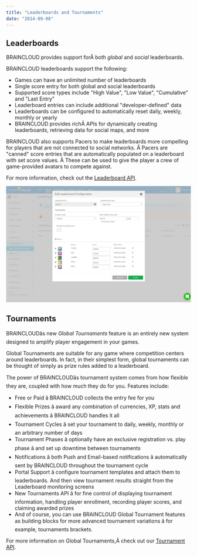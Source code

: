 ```yaml
---
title: "Leaderboards and Tournaments"
date: "2014-09-08"
---
```


## Leaderboards

BRAINCLOUD provides support forÂ both _global_ and _social_ leaderboards.

BRAINCLOUD leaderboards support the following:

- Games can have an unlimited number of leaderboards
- Single score entry for both global and social leaderboards
- Supported score types include "High Value", "Low Value", "Cumulative" and "Last Entry"
- Leaderboard entries can include additional "developer-defined" data
- Leaderboards can be configured to automatically reset daily, weekly, monthly or yearly
- BRAINCLOUD provides richÂ APIs for dynamically creating leaderboards, retrieving data for social maps, and more

BRAINCLOUD also supports Pacers to make leaderboards more compelling for players that are not connected to social networks. Â Pacers are "canned" score entries that are automatically populated on a leaderboard with set score values. Â These can be used to give the player a crew of game-provided avatars to compete against.

For more information, check out the [Leaderboard API](/api/capi/leaderboard).

[![BRAINCLOUD](images/BRAINCLOUD_dashboard_lbConfig.jpg)](images/BRAINCLOUD_dashboard_lbConfig.jpg)

## Tournaments

BRAINCLOUDâs new _Global Tournaments_ feature is an entirely new system designed to amplify player engagement in your games.

Global Tournaments are suitable for any game where competition centers around leaderboards. In fact, in their simplest form, global tournaments can be thought of simply as prize rules added to a leaderboard.

The power of BRAINCLOUDâs tournament system comes from how flexible they are, coupled with how much they do for you. Features include:

- Free or Paid â BRAINCLOUD collects the entry fee for you
- Flexible Prizes â award any combination of currencies, XP, stats and achievements â BRAINCLOUD handles it all
- Tournament Cycles â set your tournament to daily, weekly, monthly or an arbitrary number of days
- Tournament Phases â optionally have an exclusive registration vs. play phase â and set up downtime between tournaments
- Notifications â both Push and Email-based notifications â automatically sent by BRAINCLOUD throughout the tournament cycle
- Portal Support â configure tournament templates and attach them to leaderboards. And then view tournament results straight from the Leaderboard monitoring screens
- New Tournaments API â for fine control of displaying tournament information, handling player enrollment, recording player scores, and claiming awarded prizes
- And of course, you can use BRAINCLOUD Global Tournament features as building blocks for more advanced tournament variations â for example, tournaments brackets.

For more information on Global Tournaments,Â check out our [Tournament API](/api/capi/tournament).
